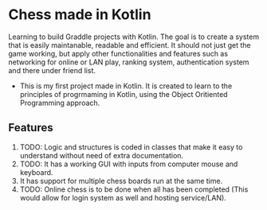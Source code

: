 # Chess made in Kotlin
Learning to build Graddle projects with Kotlin. The goal is to create a system that is easily maintanable, readable and efficient.
It should not just get the game working, but apply other functionalities and features such as networking for online or LAN play, ranking system, authentication system and there under friend list.

- This is my first project made in Kotlin.
It is created to learn to the principles of progrmaming in Kotlin, using the Object Oritiented Programming approach.

## Features
1. TODO: Logic and structures is coded in classes that make it easy to understand without need of extra documentation.
2. TODO: It has a working GUI with inputs from computer mouse and keyboard.
3. It has support for multiple chess boards run at the same time.
4. TODO: Online chess is to be done when all has been completed (This would allow for login system as well and hosting service/LAN).

